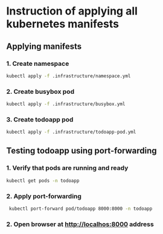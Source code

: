 # Instruction of applying all kubernetes manifests

## Applying manifests

### 1. Create namespace

```bash
kubectl apply -f .infrastructure/namespace.yml
```

### 2. Create busybox pod

```bash
kubectl apply -f .infrastructure/busybox.yml
```

### 3. Create todoapp pod

```bash
kubectl apply -f .infrastructure/todoapp-pod.yml
```


## Testing todoapp using port-forwarding

### 1. Verify that pods are running and ready

```bash
kubectl get pods -n todoapp
```

### 2. Apply port-forwarding

```bash
 kubectl port-forward pod/todoapp 8000:8000 -n todoapp
```

### 2. Open browser at [http://localhos:8000](http://localhos:8000) address
